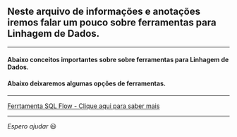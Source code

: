 ## Neste arquivo de informações e anotações iremos falar um pouco sobre ferramentas para Linhagem de Dados.

---

#### Abaixo conceitos importantes sobre sobre ferramentas para Linhagem de Dados.

#### Abaixo deixaremos algumas opções de ferramentas.

---

[Ferrtamenta SQL Flow - Clique aqui para saber mais](https://sqlflow.gudusoft.com/#/)

---

_Espero ajudar_ :smiley:
